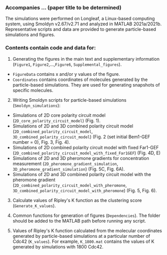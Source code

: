 ### Accompanies ... (paper title to be determined)

The simulations were performed on Longleaf, a Linux-based computing system, using Smoldyn v2.67/v2.71 and analyzed in MATLAB 2021a/2021b. Representative scripts and data are provided to generate particle-based simulations and figures. 


### Contents contain code and data for:
1. Generating the figures in the main text and supplementary information (`Figure1`, `Figure2`,...,`Figure6`, `Supplemental_figures`).
- `FigureData` contains x and/or y values of the figure.
- `Coordinates` contains coordinates of molecules generated by the particle-based simulations. They are used for generating snapshots of specific molecules.


2. Writing Smoldyn scripts for particle-based simulations (`Smoldyn_simulations`):
- Simulations of 2D core polarity circuit model (`2D_core_polarity_circuit_model`) (Fig. 1).
- Simulations of 2D and 3D combined polarity circuit model (`2D_combined_polarity_circuit_model`, `3D_combined_polarity_circuit_model`) (Fig. 2 (set initial Bem1-GEF number = 0), Fig. 3, Fig. 4).
- Simulations of 2D combined polarity circuit model with fixed Far1-GEF (`2D_combined_polarity_circuit_model_with_fixed_Far1GEF`) (Fig. 4D, E)
- Simulations of 2D and 3D pheromone gradients for concentration measurement (`2D_pheromone_gradient_simulation`, `3D_pheromone_gradient_simulation`) (Fig. 5C, Fig. 6A). 
- Simulations of 2D and 3D combined polarity circuit model with the pheromone gradient (`2D_combined_polarity_circuit_model_with_pheromone`, `3D_combined_polarity_circuit_model_with_pheromone`) (Fig. 5, Fig. 6).

3. Calculate values of Ripley's K function as the clustering score (`Generate_K_values`).

4. Common functions for generation of figures (`Dependencies`). The folder should be added to the MATLAB path before running any script.
5. Values of Ripley's K function calculated from the molecular coordinates generated by particle-based simulations at a particular number of Cdc42 (`K_values`).
For example, `K_1800.mat` contains the values of K generated by simulations with 1800 Cdc42.
